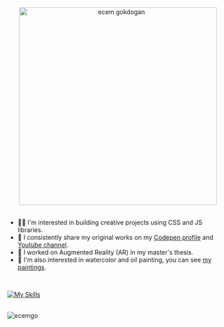 <div align="center">
  <img src="https://media.giphy.com/media/LMcB8XospGZO8UQq87/giphy.gif" width="450" alt="ecem gokdogan" />
</div>

<br>

- :woman_technologist: I'm interested in building creative projects using CSS and JS libraries.
- 🌟 I consistently share my original works on my [Codepen profile](https://codepen.io/ecemgo) and [Youtube channel](https://www.youtube.com/@ecemgokdogan).
- :iphone: I worked on Augmented Reality (AR) in my master's thesis.
- :art: I'm also interested in watercolor and oil painting, you can see [my paintings](https://photos.app.goo.gl/fBJA7LvovZcwxZx3A).

<br>

[![My Skills](https://skillicons.dev/icons?i=html,css,js,react,tailwind,bootstrap,git,github,svg,figma,md,vscode,codepen,netlify)](https://skillicons.dev) 

<br>

<img src="https://komarev.com/ghpvc/?username=ecemgo&color=31c9c7&style=flat" alt="ecemgo"/>

<br>

<!--

<div align="left">

  <h3>Tools I Use</h3>
    <img src="https://cdn.jsdelivr.net/gh/devicons/devicon/icons/html5/html5-original.svg" title="HTML5" alt="HTML5" width="40" height="40"/>
    <img src="https://cdn.jsdelivr.net/gh/devicons/devicon/icons/css3/css3-original.svg" title="CSS3" alt="CSS3" width="40" height="40"/>
    <img src="https://cdn.jsdelivr.net/gh/devicons/devicon/icons/javascript/javascript-original.svg" title="JavaScript" alt="JavaScript" width="40" height="40"/>
    <img src="https://cdn.jsdelivr.net/gh/devicons/devicon/icons/react/react-original.svg" title="React" alt="React" width="40" height="40"/>
    <img src="https://cdn.jsdelivr.net/gh/devicons/devicon/icons/bootstrap/bootstrap-original.svg" title="Bootstrap" alt="Bootstrap" width="40" height="40"/>
    <img src="https://cdn.jsdelivr.net/gh/devicons/devicon/icons/tailwindcss/tailwindcss-plain.svg" title="tailwindcss" alt="tailwindcss" width="40" height="40" />
    <img src="https://cdn.jsdelivr.net/gh/devicons/devicon/icons/npm/npm-original-wordmark.svg" title="npm" alt="npm" width="40" height="40"/>
    <img src="https://cdn.jsdelivr.net/gh/devicons/devicon/icons/git/git-original.svg" title="Git" alt="Git" width="40" height="40"/>
    <img src="https://cdn.jsdelivr.net/gh/devicons/devicon/icons/figma/figma-original.svg" title="Figma" alt="Figma" width="38" height="38" />
    <img src="https://github.com/ecemgo/frontend-mentor-challenges/assets/13468728/8e9d5e54-8c4c-4a16-b46a-c038582d08cb" title="lighthouse" alt="lighthouse" width="40" height="40" />
    <img src="https://cdn.jsdelivr.net/gh/devicons/devicon/icons/sass/sass-original.svg" title="Sass" alt="Sass" width="40" height="40"/>
</div>

<br> 

<div align="left">
  <img src="https://github-readme-streak-stats.herokuapp.com/?user=ecemgo&theme=dracula&hide_border=true" />
  <img src="https://github-readme-stats.vercel.app/api?username=ecemgo&show_icons=true&theme=dracula" /> 
  <img src="https://github-readme-stats.vercel.app/api/top-langs/?username=ecemgo&layout=compact&theme=dracula&hide_border=true" />
</div>

<br> 

GitHub Readme Stats comes with several built-in themes (e.g. `dark`, `radical`, `merko`, `gruvbox`, `tokyonight`, `onedark`, `cobalt`, `synthwave`, `highcontrast`, `dracula`, 'vue-dark').
<p align="left"> <img src="https://github-readme-stats.vercel.app/api/top-langs/?username=ecemgo&layout=compact&theme=dracula&hide_border=true" /></p>
<p align="left"> <img src="https://github-readme-stats.vercel.app/api/top-langs/?username=ecemgo&layout=compact&theme=buefy&langs_count=10" /></p>
<p align="left"> <img src="https://github-readme-stats.vercel.app/api/top-langs/?username=ecemgo&layout=compact&theme=buefy&hide=html&langs_count=10" /></p>

-->
